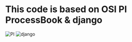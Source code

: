 # This code is based on OSI PI ProcessBook & django
![PI](http://www.osisoft.com/images/osi-logo.png)
![django](https://avatars1.githubusercontent.com/u/27804?v=3&s=200)
